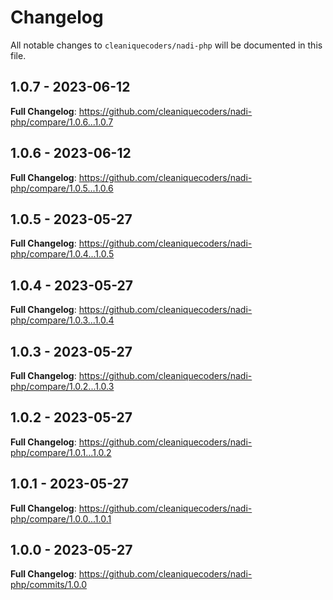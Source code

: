 # Changelog

All notable changes to `cleaniquecoders/nadi-php` will be documented in this file.

## 1.0.7 - 2023-06-12

**Full Changelog**: https://github.com/cleaniquecoders/nadi-php/compare/1.0.6...1.0.7

## 1.0.6 - 2023-06-12

**Full Changelog**: https://github.com/cleaniquecoders/nadi-php/compare/1.0.5...1.0.6

## 1.0.5 - 2023-05-27

**Full Changelog**: https://github.com/cleaniquecoders/nadi-php/compare/1.0.4...1.0.5

## 1.0.4 - 2023-05-27

**Full Changelog**: https://github.com/cleaniquecoders/nadi-php/compare/1.0.3...1.0.4

## 1.0.3 - 2023-05-27

**Full Changelog**: https://github.com/cleaniquecoders/nadi-php/compare/1.0.2...1.0.3

## 1.0.2 - 2023-05-27

**Full Changelog**: https://github.com/cleaniquecoders/nadi-php/compare/1.0.1...1.0.2

## 1.0.1 - 2023-05-27

**Full Changelog**: https://github.com/cleaniquecoders/nadi-php/compare/1.0.0...1.0.1

## 1.0.0 - 2023-05-27

**Full Changelog**: https://github.com/cleaniquecoders/nadi-php/commits/1.0.0
